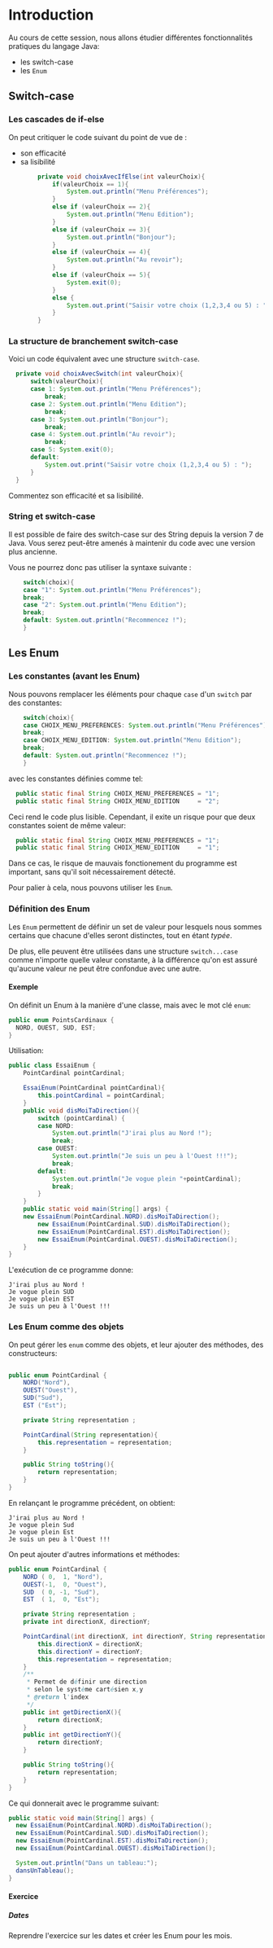 # Introduction

Au cours de cette session, nous allons étudier différentes
fonctionnalités pratiques du langage Java:

-   les switch-case
-   les `Enum`

## Switch-case

### Les cascades de if-else

On peut critiquer le code suivant du point de vue de :

-   son efficacité
-   sa lisibilité

```java
        private void choixAvecIfElse(int valeurChoix){
            if(valeurChoix == 1){
                System.out.println("Menu Préférences");
            }
            else if (valeurChoix == 2){
                System.out.println("Menu Edition");
            }
            else if (valeurChoix == 3){
                System.out.println("Bonjour");
            }
            else if (valeurChoix == 4){
                System.out.println("Au revoir");
            }
            else if (valeurChoix == 5){
                System.exit(0);
            }
            else {
                System.out.print("Saisir votre choix (1,2,3,4 ou 5) : ");
            }
        }
```


### La structure de branchement switch-case

Voici un code équivalent avec une structure `switch-case`.



```java
  private void choixAvecSwitch(int valeurChoix){
      switch(valeurChoix){
      case 1: System.out.println("Menu Préférences");
          break;
      case 2: System.out.println("Menu Edition");
          break;
      case 3: System.out.println("Bonjour");
          break;
      case 4: System.out.println("Au revoir");
          break;
      case 5: System.exit(0);
      default:
          System.out.print("Saisir votre choix (1,2,3,4 ou 5) : ");
      }
  }
```

Commentez son efficacité et sa lisibilité.


### String et switch-case

Il est possible de faire des switch-case sur des String depuis la
version 7 de Java. Vous serez peut-être amenés à maintenir du code avec
une version plus ancienne.

Vous ne pourrez donc pas utiliser la syntaxe suivante :

```java
    switch(choix){
    case "1": System.out.println("Menu Préférences");
    break;
    case "2": System.out.println("Menu Edition");
    break;
    default: System.out.println("Recommencez !");
    }
```

## Les Enum

### Les constantes (avant les Enum)

Nous pouvons remplacer les éléments pour chaque `case` d'un `switch` par des constantes:
```java
    switch(choix){
    case CHOIX_MENU_PREFERENCES: System.out.println("Menu Préférences");
    break;
    case CHOIX_MENU_EDITION: System.out.println("Menu Edition");
    break;
    default: System.out.println("Recommencez !");
    }
```

avec les constantes définies comme tel:

```java
  public static final String CHOIX_MENU_PREFERENCES = "1";
  public static final String CHOIX_MENU_EDITION     = "2";
```

Ceci rend le code plus lisible. Cependant, il exite un risque pour que deux constantes soient de même valeur:

```java
  public static final String CHOIX_MENU_PREFERENCES = "1";
  public static final String CHOIX_MENU_EDITION     = "1";
```

Dans ce cas, le risque de mauvais fonctionement du programme est important, sans qu'il soit nécessairement détecté.

Pour palier à cela, nous pouvons utiliser les `Enum`.

### Définition des Enum

Les `Enum` permettent de définir un set de valeur pour lesquels nous sommes certains que chacune d'elles seront distinctes, tout en étant *typée*.

De plus, elle peuvent être utilisées dans une structure `switch...case` comme n'importe quelle valeur constante, à la différence qu'on est assuré qu'aucune valeur ne peut être confondue avec une autre.

#### Exemple

On définit un Enum à la manière d'une classe, mais avec le mot clé `enum`:
```java
public enum PointsCardinaux {
  NORD, OUEST, SUD, EST;
}
```

Utilisation:

```java
public class EssaiEnum {
	PointCardinal pointCardinal;

	EssaiEnum(PointCardinal pointCardinal){
		this.pointCardinal = pointCardinal;
	}
	public void disMoiTaDirection(){
		switch (pointCardinal) {
		case NORD:
			System.out.println("J'irai plus au Nord !");
			break;
		case OUEST:
			System.out.println("Je suis un peu à l'Ouest !!!");
			break;
		default:
			System.out.println("Je vogue plein "+pointCardinal);
			break;
		}
	}
	public static void main(String[] args) {
    new EssaiEnum(PointCardinal.NORD).disMoiTaDirection();
		new EssaiEnum(PointCardinal.SUD).disMoiTaDirection();
		new EssaiEnum(PointCardinal.EST).disMoiTaDirection();
		new EssaiEnum(PointCardinal.OUEST).disMoiTaDirection();
	}
}
```

L'exécution de ce programme donne:
```
J'irai plus au Nord !
Je vogue plein SUD
Je vogue plein EST
Je suis un peu à l'Ouest !!!
```


### Les Enum comme des objets

On peut gérer les `enum` comme des objets, et leur ajouter des méthodes, des constructeurs:

```java

public enum PointCardinal {
	NORD("Nord"),
	OUEST("Ouest"),
	SUD("Sud"),
	EST ("Est");

	private String representation ;

	PointCardinal(String representation){
		this.representation = representation;
	}

	public String toString(){
		return representation;
	}
}
```

En relançant le programme précédent, on obtient:
```
J'irai plus au Nord !
Je vogue plein Sud
Je vogue plein Est
Je suis un peu à l'Ouest !!!
```

On peut ajouter d'autres informations et méthodes:

```java
public enum PointCardinal {
	NORD ( 0,  1, "Nord"),
	OUEST(-1,  0, "Ouest"),
	SUD  ( 0, -1, "Sud"),
	EST  ( 1,  0, "Est");

	private String representation ;
	private int directionX, directionY;

	PointCardinal(int directionX, int directionY, String representation){
		this.directionX = directionX;
		this.directionY = directionY;
		this.representation = representation;
	}
	/**
	 * Permet de définir une direction
	 * selon le système cartésien x,y
	 * @return l'index
	 */
	public int getDirectionX(){
		return directionX;
	}
	public int getDirectionY(){
		return directionY;
	}

	public String toString(){
		return representation;
	}
}
```


Ce qui donnerait avec le programme suivant:
```java
public static void main(String[] args) {
  new EssaiEnum(PointCardinal.NORD).disMoiTaDirection();
  new EssaiEnum(PointCardinal.SUD).disMoiTaDirection();
  new EssaiEnum(PointCardinal.EST).disMoiTaDirection();
  new EssaiEnum(PointCardinal.OUEST).disMoiTaDirection();

  System.out.println("Dans un tableau:");
  dansUnTableau();
}
```
#### Exercice
##### Dates
Reprendre l'exercice sur les dates et créer les Enum pour les mois.
